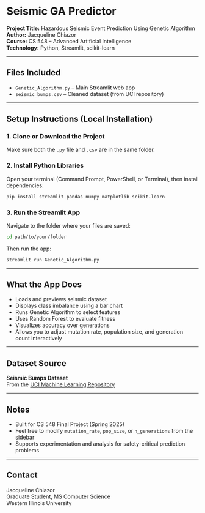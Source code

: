 
# Seismic GA Predictor

**Project Title:** Hazardous Seismic Event Prediction Using Genetic Algorithm  
**Author:** Jacqueline Chiazor  
**Course:** CS 548 – Advanced Artificial Intelligence  
**Technology:** Python, Streamlit, scikit-learn

---

## Files Included

- `Genetic_Algorithm.py` – Main Streamlit web app
- `seismic_bumps.csv` – Cleaned dataset (from UCI repository)

---

##  Setup Instructions (Local Installation)

### 1. Clone or Download the Project

Make sure both the `.py` file and `.csv` are in the same folder.

### 2. Install Python Libraries

Open your terminal (Command Prompt, PowerShell, or Terminal), then install dependencies:

```bash
pip install streamlit pandas numpy matplotlib scikit-learn
```

### 3. Run the Streamlit App

Navigate to the folder where your files are saved:

```bash
cd path/to/your/folder
```

Then run the app:

```bash
streamlit run Genetic_Algorithm.py
```

---

## What the App Does

- Loads and previews seismic dataset
- Displays class imbalance using a bar chart
- Runs Genetic Algorithm to select features
- Uses Random Forest to evaluate fitness
- Visualizes accuracy over generations
- Allows you to adjust mutation rate, population size, and generation count interactively

---

##  Dataset Source

**Seismic Bumps Dataset**  
From the [UCI Machine Learning Repository](https://archive.ics.uci.edu/ml/datasets/seismic+bumps)

---

## Notes

- Built for CS 548 Final Project (Spring 2025)
- Feel free to modify `mutation_rate`, `pop_size`, or `n_generations` from the sidebar
- Supports experimentation and analysis for safety-critical prediction problems

---

## Contact

Jacqueline Chiazor  
Graduate Student, MS Computer Science  
Western Illinois University
